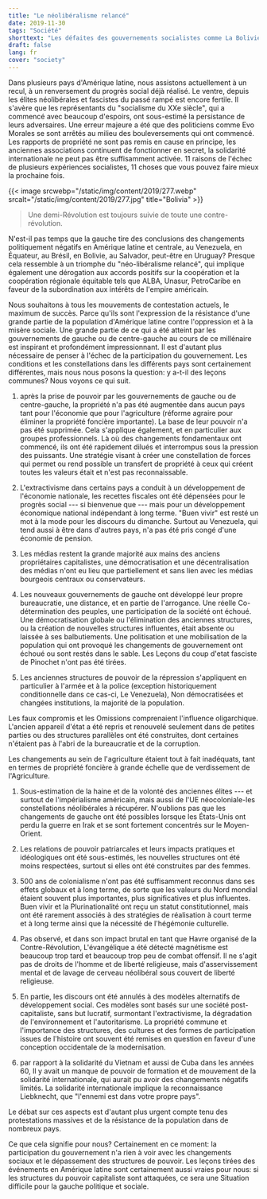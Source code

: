 ```yaml
---
title: "Le néolibéralisme relancé"
date: 2019-11-30
tags: "Société"
shorttext: "Les défaites des gouvernements socialistes comme La Bolivie sont aussi dues au fait qu'ils n'ont commencé leur révolution qu'à demi."
draft: false
lang: fr
cover: "society"
---
```


Dans plusieurs pays d\'Amérique latine, nous assistons actuellement à un
recul, à un renversement du progrès social déjà réalisé. Le ventre,
depuis les élites néolibérales et fascistes du passé rampé est encore
fertile. Il s\'avère que les représentants du "socialisme du XXe
siècle", qui a commencé avec beaucoup d\'espoirs, ont sous-estimé la
persistance de leurs adversaires. Une erreur majeure a été que des
politiciens comme Evo Morales se sont arrêtés au milieu des
bouleversements qui ont commencé. Les rapports de propriété ne sont pas
remis en cause en principe, les anciennes associations continuent de
fonctionner en secret, la solidarité internationale ne peut pas être
suffisamment activée. 11 raisons de l\'échec de plusieurs expériences
socialistes, 11 choses que vous pouvez faire mieux la prochaine fois.

{{< image srcwebp="/static/img/content/2019/277.webp" srcalt="/static/img/content/2019/277.jpg" title="Bolivia" >}}

> Une demi-Révolution est toujours suivie de toute une
> contre-révolution.

N\'est-il pas temps que la gauche tire des conclusions des changements
politiquement négatifs en Amérique latine et centrale, au Venezuela, en
Équateur, au Brésil, en Bolivie, au Salvador, peut-être en Uruguay?
Presque cela ressemble à un triomphe du "néo-libéralisme relancé", qui
implique également une dérogation aux accords positifs sur la
coopération et la coopération régionale équitable tels que ALBA, Unasur,
PetroCaribe en faveur de la subordination aux intérêts de l\'empire
américain.

Nous souhaitons à tous les mouvements de contestation actuels, le
maximum de succès. Parce qu\'ils sont l\'expression de la résistance
d\'une grande partie de la population d\'Amérique latine contre
l\'oppression et à la misère sociale. Une grande partie de ce qui a été
atteint par les gouvernements de gauche ou de centre-gauche au cours de
ce millénaire est inspirant et profondément impressionnant. Il est
d\'autant plus nécessaire de penser à l\'échec de la participation du
gouvernement. Les conditions et les constellations dans les différents
pays sont certainement différentes, mais nous nous posons la question: y
a-t-il des leçons communes? Nous voyons ce qui suit.

1.  après la prise de pouvoir par les gouvernements de gauche ou de
    centre-gauche, la propriété n\'a pas été augmentée dans aucun pays
    tant pour l\'économie que pour l\'agriculture (réforme agraire pour
    éliminer la propriété foncière importante). La base de leur pouvoir
    n\'a pas été supprimée. Cela s\'applique également, et en
    particulier aux groupes professionnels. Là où des changements
    fondamentaux ont commencé, ils ont été rapidement dilués et
    interrompus sous la pression des puissants. Une stratégie visant à
    créer une constellation de forces qui permet ou rend possible un
    transfert de propriété à ceux qui créent toutes les valeurs était et
    n\'est pas reconnaissable.

2.  L\'extractivisme dans certains pays a conduit à un développement de
    l\'économie nationale, les recettes fiscales ont été dépensées pour
    le progrès social --- si bienvenue que --- mais pour un
    développement économique national indépendant à long terme. "Buen
    vivir" est resté un mot à la mode pour les discours du dimanche.
    Surtout au Venezuela, qui tend aussi à être dans d\'autres pays,
    n\'a pas été pris congé d\'une économie de pension.

3.  Les médias restent la grande majorité aux mains des anciens
    propriétaires capitalistes, une démocratisation et une
    décentralisation des médias n\'ont eu lieu que partiellement et sans
    lien avec les médias bourgeois centraux ou conservateurs.

4.  Les nouveaux gouvernements de gauche ont développé leur propre
    bureaucratie, une distance, et en partie de l\'arrogance. Une réelle
    Co-détermination des peuples, une participation de la société ont
    échoué. Une démocratisation globale ou l\'élimination des anciennes
    structures, ou la création de nouvelles structures influentes, était
    absente ou laissée à ses balbutiements. Une politisation et une
    mobilisation de la population qui ont provoqué les changements de
    gouvernement ont échoué ou sont restés dans le sable. Les Leçons du
    coup d\'etat fasciste de Pinochet n\'ont pas été tirées.

5.  Les anciennes structures de pouvoir de la répression s\'appliquent
    en particulier à l\'armée et à la police (exception historiquement
    conditionnelle dans ce cas-ci, Le Venezuela), Non démocratisées et
    changées institutions, la majorité de la population.

Les faux compromis et les Omissions comprenaient l\'influence
oligarchique. L\'ancien appareil d\'état a été repris et renouvelé
seulement dans de petites parties ou des structures parallèles ont été
construites, dont certaines n\'étaient pas à l\'abri de la bureaucratie
et de la corruption.

Les changements au sein de l\'agriculture étaient tout à fait
inadéquats, tant en termes de propriété foncière à grande échelle que de
verdissement de l\'Agriculture.

1.  Sous-estimation de la haine et de la volonté des anciennes élites
    --- et surtout de l\'impérialisme américain, mais aussi de l\'UE
    néocoloniale-les constellations néolibérales à récupérer.
    N\'oublions pas que les changements de gauche ont été possibles
    lorsque les États-Unis ont perdu la guerre en Irak et se sont
    fortement concentrés sur le Moyen-Orient.

2.  Les relations de pouvoir patriarcales et leurs impacts pratiques et
    idéologiques ont été sous-estimés, les nouvelles structures ont été
    moins respectées, surtout si elles ont été construites par des
    femmes.

3.  500 ans de colonialisme n\'ont pas été suffisamment reconnus dans
    ses effets globaux et à long terme, de sorte que les valeurs du Nord
    mondial étaient souvent plus importantes, plus significatives et
    plus influentes. Buen vivir et la Plurinationalité ont reçu un
    statut constitutionnel, mais ont été rarement associés à des
    stratégies de réalisation à court terme et à long terme ainsi que la
    nécessité de l\'hégémonie culturelle.

4.  Pas observé, et dans son impact brutal en tant que Havre organisé de
    la Contre-Révolution, L\'évangélique a été détecté magnétisme est
    beaucoup trop tard et beaucoup trop peu de combat offensif. Il ne
    s\'agit pas de droits de l\'homme et de liberté religieuse, mais
    d\'asservissement mental et de lavage de cerveau néolibéral sous
    couvert de liberté religieuse.

5.  En partie, les discours ont été annulés à des modèles alternatifs de
    développement social. Ces modèles sont basés sur une société
    post-capitaliste, sans but lucratif, surmontant l\'extractivisme, la
    dégradation de l\'environnement et l\'autoritarisme. La propriété
    commune et l\'importance des structures, des cultures et des formes
    de participation issues de l\'histoire ont souvent été remises en
    question en faveur d\'une conception occidentale de la
    modernisation.

6.  par rapport à la solidarité du Vietnam et aussi de Cuba dans les
    années 60, Il y avait un manque de pouvoir de formation et de
    mouvement de la solidarité internationale, qui aurait pu avoir des
    changements négatifs limités. La solidarité internationale implique
    la reconnaissance Liebknecht, que "l\'ennemi est dans votre propre
    pays".

Le débat sur ces aspects est d\'autant plus urgent compte tenu des
protestations massives et de la résistance de la population dans de
nombreux pays.

Ce que cela signifie pour nous? Certainement en ce moment: la
participation du gouvernement n\'a rien à voir avec les changements
sociaux et le dépassement des structures de pouvoir. Les leçons tirées
des événements en Amérique latine sont certainement aussi vraies pour
nous: si les structures du pouvoir capitaliste sont attaquées, ce sera
une Situation difficile pour la gauche politique et sociale.
